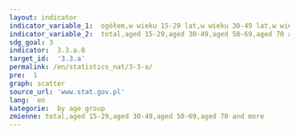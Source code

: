 ```yaml
---
layout: indicator
indicator_variable_1:  ogółem,w wieku 15-29 lat,w wieku 30-49 lat,w wieku 50-69 lat,w wieku 70 lat i więcej
indicator_variable_2:  total,aged 15-29,aged 30-49,aged 50-69,aged 70 and more
sdg_goal: 3
indicator:  3.3.a.0
target_id:  '3.3.a'
permalink: /en/statistics_nat/3-3-a/
pre:  1
graph: scatter
source_url: 'www.stat.gov.pl'
lang:  en
kategorie:  by age group
zmienne: total,aged 15-29,aged 30-49,aged 50-69,aged 70 and more
---
```

